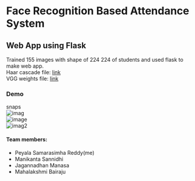 # Face Recognition Based Attendance System
## Web App using Flask
Trained 155 images with shape of 224 224 of students and used flask to make web app.
<br>
Haar cascade file: [link](https://github.com/opencv/opencv/blob/master/data/haarcascades/haarcascade_frontalface_default.xml)
<br>VGG weights file: [link](https://drive.google.com/file/d/1971Xk5RwedbudGgTIrGAL4F7Aifu7id1/view)
<br>
### Demo
snaps <br>
![imag](https://github.com/samarsreddy/Face-Recognition-Based-Attendance-App/blob/master/demo-images/8.png)
<br>
![image](https://github.com/samarsreddy/Face-Recognition-Based-Attendance-App/blob/master/demo-images/10.png)
<br>
![imag2](https://github.com/samarsreddy/Face-Recognition-Based-Attendance-App/blob/master/demo-images/11.png)
#### Team members:
- Peyala Samarasimha Reddy(me)
- Manikanta Sannidhi
- Jagannadhan Manasa
- Mahalakshmi Bairaju
